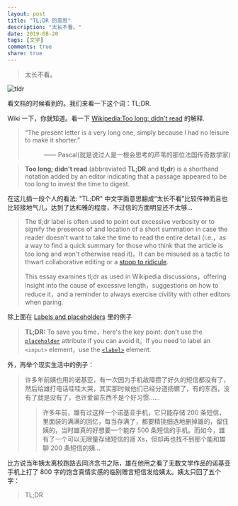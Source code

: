 ```yaml
---
layout: post
title: "TL;DR 的意思"
description: "太长不看。"
date: 2019-08-20
tags: [文学]
comments: true
share: true
---
```


> 太长不看。

![tldr](https://s4.ax1x.com/2022/02/13/HBLWiF.png)


看文档的时候看到的。我们来看一下这个词：TL;DR.

Wiki 一下，你就知道。看一下 [Wikipedia:Too long; didn't read](https://en.wikipedia.org/wiki/Wikipedia:Too_long;_didn%27t_read) 的解释.

> “The present letter is a very long one, simply because I had no leisure to make it shorter.”
> 
> <span style="text-align:right; display:block">—— Pascal(就是说过人是一根会思考的芦苇的那位法国传奇数学家)</span>


> **Too long; didn't read** (abbreviated **TL;DR** and **tl;dr**) is a shorthand notation added by an editor indicating that a passage appeared to be too long to invest the time to digest.

在这儿插一段个人的看法: "TL;DR" 中文字面意思翻成“太长不看”比较传神而且也比较接地气儿，达到了达和雅的程度，不过信的方面明显还不太够...

> The tl;dr label is often used to point out excessive verbosity or to signify the presence of and location of a short summation in case the reader doesn't want to take the time to read the entire detail (i.e.，as a way to find a quick summary for those who think that the article is too long and won't otherwise read it)。It can be misused as a tactic to thwart collaborative editing or a [stoop to ridicule](https://en.wikipedia.org/wiki/Appeal_to_ridicule).
> 
> This essay examines tl;dr as used in Wikipedia discussions，offering insight into the cause of excessive length，suggestions on how to reduce it，and a reminder to always exercise civility with other editors when paring.


除上面在 [Labels and placeholders](https://developer.mozilla.org/en-US/docs/Web/HTML/Element/input#Labels_and_placeholders) 里的例子

> **TL;DR:** To save you time，here's the key point: don't use the [`placeholder`](https://developer.mozilla.org/en-US/docs/Web/HTML/Element/input#attr-placeholder) attribute if you can avoid it。If you need to label an `<input>` element，use the [`<label>`](https://developer.mozilla.org/en-US/docs/Web/HTML/Element/label) element.

外，再举个现实生活中的例子：

> 许多年前姨也用的诺基亚，有一次因为手机故障攒了好久的短信都没有了，然后给雄打电话哇哇大哭，其实那时候他们已经分道扬镳了，有的东西，没有了就是没有了，也许爱留东西不是个好习惯……
> > 许多年前，雄有过这样一个诺基亚手机，它只能存储 200 条短信，里面装的满满的回忆，每当存满了，都要精挑细选地删掉雄的，留住姨的，当时雄真的好想要一个能存 500 条短信的手机。而如今，雄有了一个可以无限量存储短信的肾 Xs，但却再也找不到那个能和雄聊 200 条短信的姨...

比方说当年姨太离校跑路去同济念书之际，雄在他用之看了无数文学作品的诺基亚手机上打了 800 字的饱含真情实感的临别赠言短信发给姨太。姨太只回了五个字：

> TL;DR